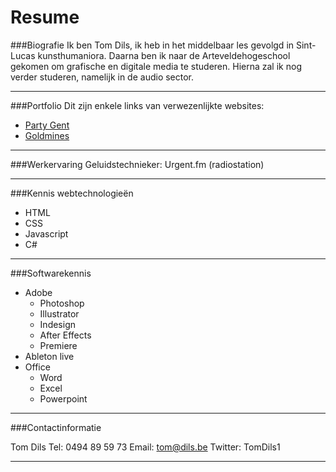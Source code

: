 Resume
=======
###Biografie
Ik ben Tom Dils, ik heb in het middelbaar les gevolgd in Sint-Lucas kunsthumaniora. Daarna ben ik naar de Arteveldehogeschool gekomen om grafische en digitale media te studeren. Hierna zal ik nog verder studeren, namelijk in de audio sector.
***
###Portfolio
Dit zijn enkele links van verwezenlijkte websites:

* [Party Gent](http://www.partygent.be)
* [Goldmines](http://www.goldmines.com)

***
###Werkervaring
Geluidstechnieker: Urgent.fm (radiostation)
***
###Kennis webtechnologieën

* HTML
* CSS
* Javascript
* C#

***
###Softwarekennis

* Adobe
	* Photoshop
	* Illustrator
	* Indesign
	* After Effects
	* Premiere
* Ableton live
* Office
	* Word
	* Excel
	* Powerpoint

***


###Contactinformatie

Tom Dils
Tel: 0494 89 59 73
Email: tom@dils.be
Twitter: TomDils1

***
